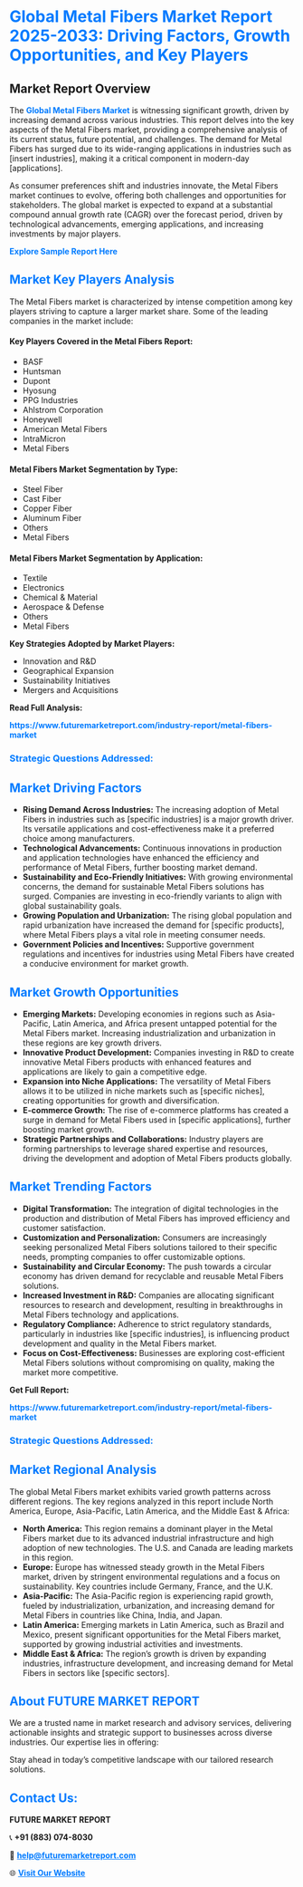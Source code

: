 <h1 style="color: #007BFF;">Global Metal Fibers Market Report 2025-2033: Driving Factors, Growth Opportunities, and Key Players</h1>

<section id="overview">
<h2>Market Report Overview</h2>
<p>The <a href="https://www.futuremarketreport.com/industry-report/metal-fibers-market" style="color: #007BFF; text-decoration: none;"><strong>Global Metal Fibers Market</strong></a> is witnessing significant growth, driven by increasing demand across various industries. This report delves into the key aspects of the Metal Fibers market, providing a comprehensive analysis of its current status, future potential, and challenges. The demand for Metal Fibers has surged due to its wide-ranging applications in industries such as [insert industries], making it a critical component in modern-day [applications].</p>
<p>As consumer preferences shift and industries innovate, the Metal Fibers market continues to evolve, offering both challenges and opportunities for stakeholders. The global market is expected to expand at a substantial compound annual growth rate (CAGR) over the forecast period, driven by technological advancements, emerging applications, and increasing investments by major players.</p>
</section>

<section id="overview">
<p><a href="https://www.futuremarketreport.com/request-sample/reportId=102110" style="color: #007BFF; text-decoration: none;"><strong>Explore Sample Report Here</strong></a></p>
</section>

<section id="key-players">
<h2 style="color: #007BFF;">Market Key Players Analysis</h2>
<p>The Metal Fibers market is characterized by intense competition among key players striving to capture a larger market share. Some of the leading companies in the market include:</p>
<h4>Key Players Covered in the Metal Fibers Report:</h4>
<ul><li>BASF</li><li>Huntsman</li><li>Dupont</li><li>Hyosung</li><li>PPG Industries</li><li>Ahlstrom Corporation</li><li>Honeywell</li><li>American Metal Fibers</li><li>IntraMicron</li><li>Metal Fibers</li></ul>
<h4>Metal Fibers Market Segmentation by Type:</h4>
<ul><li>Steel Fiber</li><li>Cast Fiber</li><li>Copper Fiber</li><li>Aluminum Fiber</li><li>Others</li><li>Metal Fibers</li></ul>

<h4>Metal Fibers Market Segmentation by Application:</h4>
<ul><li>Textile</li><li>Electronics</li><li>Chemical &amp; Material</li><li>Aerospace &amp; Defense</li><li>Others</li><li>Metal Fibers</li></ul>
<p><strong>Key Strategies Adopted by Market Players:</strong></p>
<ul>
<li>Innovation and R&D</li>
<li>Geographical Expansion</li>
<li>Sustainability Initiatives</li>
<li>Mergers and Acquisitions</li>
</ul>
</section>

<section>
<p><strong>Read Full Analysis: </strong></p><a href="https://www.futuremarketreport.com/industry-report/metal-fibers-market" style="color: #007BFF; text-decoration: none;"><strong>https://www.futuremarketreport.com/industry-report/metal-fibers-market</strong></a>
<h3 style="color: #007BFF;">Strategic Questions Addressed:</h3>
</section>

<section id="driving-factors">
<h2 style="color: #007BFF;">Market Driving Factors</h2>
<ul>
<li><strong>Rising Demand Across Industries:</strong> The increasing adoption of Metal Fibers in industries such as [specific industries] is a major growth driver. Its versatile applications and cost-effectiveness make it a preferred choice among manufacturers.</li>
<li><strong>Technological Advancements:</strong> Continuous innovations in production and application technologies have enhanced the efficiency and performance of Metal Fibers, further boosting market demand.</li>
<li><strong>Sustainability and Eco-Friendly Initiatives:</strong> With growing environmental concerns, the demand for sustainable Metal Fibers solutions has surged. Companies are investing in eco-friendly variants to align with global sustainability goals.</li>
<li><strong>Growing Population and Urbanization:</strong> The rising global population and rapid urbanization have increased the demand for [specific products], where Metal Fibers plays a vital role in meeting consumer needs.</li>
<li><strong>Government Policies and Incentives:</strong> Supportive government regulations and incentives for industries using Metal Fibers have created a conducive environment for market growth.</li>
</ul>
</section>

<section id="growth-opportunities">
<h2 style="color: #007BFF;">Market Growth Opportunities</h2>
<ul>
<li><strong>Emerging Markets:</strong> Developing economies in regions such as Asia-Pacific, Latin America, and Africa present untapped potential for the Metal Fibers market. Increasing industrialization and urbanization in these regions are key growth drivers.</li>
<li><strong>Innovative Product Development:</strong> Companies investing in R&D to create innovative Metal Fibers products with enhanced features and applications are likely to gain a competitive edge.</li>
<li><strong>Expansion into Niche Applications:</strong> The versatility of Metal Fibers allows it to be utilized in niche markets such as [specific niches], creating opportunities for growth and diversification.</li>
<li><strong>E-commerce Growth:</strong> The rise of e-commerce platforms has created a surge in demand for Metal Fibers used in [specific applications], further boosting market growth.</li>
<li><strong>Strategic Partnerships and Collaborations:</strong> Industry players are forming partnerships to leverage shared expertise and resources, driving the development and adoption of Metal Fibers products globally.</li>
</ul>
</section>

<section id="trending-factors">
<h2 style="color: #007BFF;">Market Trending Factors</h2>
<ul>
<li><strong>Digital Transformation:</strong> The integration of digital technologies in the production and distribution of Metal Fibers has improved efficiency and customer satisfaction.</li>
<li><strong>Customization and Personalization:</strong> Consumers are increasingly seeking personalized Metal Fibers solutions tailored to their specific needs, prompting companies to offer customizable options.</li>
<li><strong>Sustainability and Circular Economy:</strong> The push towards a circular economy has driven demand for recyclable and reusable Metal Fibers solutions.</li>
<li><strong>Increased Investment in R&D:</strong> Companies are allocating significant resources to research and development, resulting in breakthroughs in Metal Fibers technology and applications.</li>
<li><strong>Regulatory Compliance:</strong> Adherence to strict regulatory standards, particularly in industries like [specific industries], is influencing product development and quality in the Metal Fibers market.</li>
<li><strong>Focus on Cost-Effectiveness:</strong> Businesses are exploring cost-efficient Metal Fibers solutions without compromising on quality, making the market more competitive.</li>
</ul>
</section>

<section>
<p><strong>Get Full Report: </strong></p><a href="https://www.futuremarketreport.com/industry-report/metal-fibers-market" style="color: #007BFF; text-decoration: none;"><strong>https://www.futuremarketreport.com/industry-report/metal-fibers-market</strong></a>
<h3 style="color: #007BFF;">Strategic Questions Addressed:</h3>
</section>


<section id="regional-analysis">
<h2 style="color: #007BFF;">Market Regional Analysis</h2>
<p>The global Metal Fibers market exhibits varied growth patterns across different regions. The key regions analyzed in this report include North America, Europe, Asia-Pacific, Latin America, and the Middle East & Africa:</p>
<ul>
<li><strong>North America:</strong> This region remains a dominant player in the Metal Fibers market due to its advanced industrial infrastructure and high adoption of new technologies. The U.S. and Canada are leading markets in this region.</li>
<li><strong>Europe:</strong> Europe has witnessed steady growth in the Metal Fibers market, driven by stringent environmental regulations and a focus on sustainability. Key countries include Germany, France, and the U.K.</li>
<li><strong>Asia-Pacific:</strong> The Asia-Pacific region is experiencing rapid growth, fueled by industrialization, urbanization, and increasing demand for Metal Fibers in countries like China, India, and Japan.</li>
<li><strong>Latin America:</strong> Emerging markets in Latin America, such as Brazil and Mexico, present significant opportunities for the Metal Fibers market, supported by growing industrial activities and investments.</li>
<li><strong>Middle East & Africa:</strong> The region’s growth is driven by expanding industries, infrastructure development, and increasing demand for Metal Fibers in sectors like [specific sectors].</li>
</ul>
</section>

<footer>
<h2 style="color: #007BFF;">About FUTURE MARKET REPORT</h2>
<p>We are a trusted name in market research and advisory services, delivering actionable insights and strategic support to businesses across diverse industries. Our expertise lies in offering:</p>

<p>Stay ahead in today’s competitive landscape with our tailored research solutions.</p>

<h2 style="color: #007BFF;">Contact Us:</h2>
<p><strong>FUTURE MARKET REPORT</strong></p>
<p>📞 <strong>+91 (883) 074-8030</strong></p>
<p>📧 <strong><a href="mailto:help@futuremarketreport.com" style="color: #007BFF;">help@futuremarketreport.com</a></strong></p>
<p>🌐 <strong><a href="https://www.futuremarketreport.com/" style="color: #007BFF;">Visit Our Website</a></strong></p>
</footer>